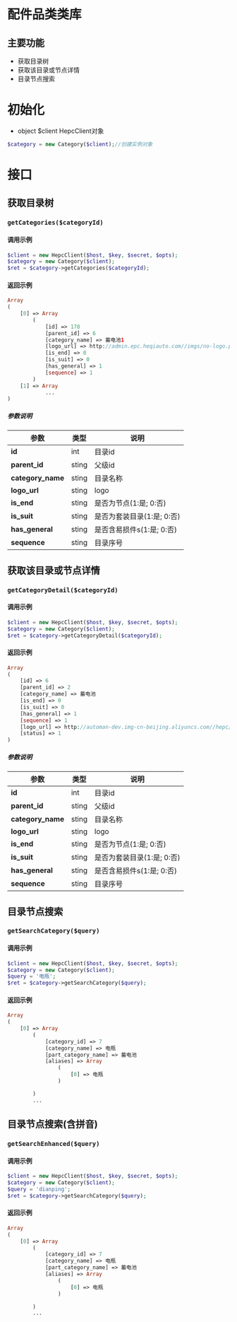 # 配件品类类库

## 主要功能

- 获取目录树
- 获取该目录或节点详情
- 目录节点搜索

# 初始化

+ object  $client  HepcClient对象

```php
$category = new Category($client);//创建实例对象
```

# 接口

## 获取目录树

### `getCategories($categoryId)`

#### 调用示例

```php
$client = new HepcClient($host, $key, $secret, $opts);
$category = new Category($client);
$ret = $category->getCategories($categoryId);
```

#### 返回示例

```php
Array
(
    [0] => Array
        (
            [id] => 178
            [parent_id] => 6
            [category_name] => 蓄电池1
            [logo_url] => http://admin.epc.heqiauto.com//imgs/no-logo.png
            [is_end] => 0
            [is_suit] => 0
            [has_general] => 1
            [sequence] => 1
        )
    [1] => Array
            ...
)
```

##### 参数说明

参数 | 类型 | 说明
--- | --- | ---
**id** | int |目录id
**parent_id** | sting | 父级id
**category_name** | sting | 目录名称
**logo_url** | sting | logo
**is_end** | sting | 是否为节点(1:是; 0:否)
**is_suit** | sting | 是否为套装目录(1:是; 0:否)
**has_general** | sting | 是否含易损件s(1:是; 0:否)
**sequence** | sting | 目录序号

## 获取该目录或节点详情

### `getCategoryDetail($categoryId)`

#### 调用示例

```php
$client = new HepcClient($host, $key, $secret, $opts);
$category = new Category($client);
$ret = $category->getCategoryDetail($categoryId);
```

#### 返回示例

```php
Array
(
    [id] => 6
    [parent_id] => 2
    [category_name] => 蓄电池
    [is_end] => 0
    [is_suit] => 0
    [has_general] => 1
    [sequence] => 1
    [logo_url] => http://automan-dev.img-cn-beijing.aliyuncs.com//hepc/image/part_category/logo/a1490857702471
    [status] => 1
)
```

##### 参数说明

参数 | 类型 | 说明
--- | --- | ---
**id** | int |目录id
**parent_id** | sting | 父级id
**category_name** | sting | 目录名称
**logo_url** | sting | logo
**is_end** | sting | 是否为节点(1:是; 0:否)
**is_suit** | sting | 是否为套装目录(1:是; 0:否)
**has_general** | sting | 是否含易损件s(1:是; 0:否)
**sequence** | sting | 目录序号

## 目录节点搜索

### `getSearchCategory($query)`

#### 调用示例

```php
$client = new HepcClient($host, $key, $secret, $opts);
$category = new Category($client);
$query = '电瓶';
$ret = $category->getSearchCategory($query);
```

#### 返回示例

```php
Array
(
    [0] => Array
        (
            [category_id] => 7
            [category_name] => 电瓶
            [part_category_name] => 蓄电池
            [aliases] => Array
                (
                    [0] => 电瓶
                )

        )
        ...
```

## 目录节点搜索(含拼音)

### `getSearchEnhanced($query)`

#### 调用示例

```php
$client = new HepcClient($host, $key, $secret, $opts);
$category = new Category($client);
$query = 'dianping';
$ret = $category->getSearchCategory($query);
```

#### 返回示例

```php
Array
(
    [0] => Array
        (
            [category_id] => 7
            [category_name] => 电瓶
            [part_category_name] => 蓄电池
            [aliases] => Array
                (
                    [0] => 电瓶
                )

        )
        ...
```